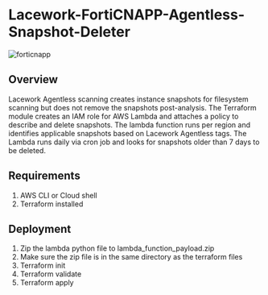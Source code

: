 # Lacework-FortiCNAPP-Agentless-Snapshot-Deleter
![forticnapp](./img/Overview.png)


## Overview
Lacework Agentless scanning creates instance snapshots for filesystem scanning but does not remove the snapshots post-analysis. The Terraform module creates an IAM role for AWS Lambda and attaches a policy to describe and delete snapshots. The lambda function runs per region and identifies applicable snapshots based on Lacework Agentless tags. The Lambda runs daily via cron job and looks for snapshots older than 7 days to be deleted.  

## Requirements

1. AWS CLI or Cloud shell  
2. Terraform installed  

## Deployment
1. Zip the lambda python file to lambda_function_payload.zip
2. Make sure the zip file is in the same directory as the terraform files
3. Terraform init
4. Terraform validate
5. Terraform apply
